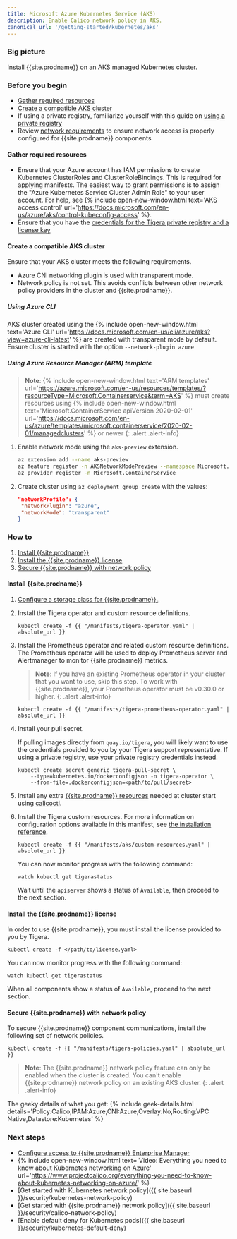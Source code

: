 ```yaml
---
title: Microsoft Azure Kubernetes Service (AKS)
description: Enable Calico network policy in AKS.
canonical_url: '/getting-started/kubernetes/aks'
---
```


### Big picture

Install {{site.prodname}} on an AKS managed Kubernetes cluster.

### Before you begin

- [Gather required resources](#gather-required-resources)
- [Create a compatible AKS cluster](#create-a-compatible-aks-cluster)
- If using a private registry, familiarize yourself with this guide on [using a private registry]({{site.baseurl}}/getting-started/private-registry)
- Review [network requirements]({{site.baseurl}}/getting-started/kubernetes/requirements#network-requirements) to ensure network access is properly configured for {{site.prodname}} components

#### Gather required resources

- Ensure that your Azure account has IAM permissions to create Kubernetes ClusterRoles and ClusterRoleBindings.
This is required for applying manifests. The easiest way to grant permissions is to assign the "Azure Kubernetes Service Cluster Admin Role" to your user account. For help, see {% include open-new-window.html text='AKS access control' url='https://docs.microsoft.com/en-us/azure/aks/control-kubeconfig-access' %}.
- Ensure that you have the [credentials for the Tigera private registry and a license key]({{site.baseurl}}/getting-started/calico-enterprise)

#### Create a compatible AKS cluster

Ensure that your AKS cluster meets the following requirements.

  - Azure CNI networking plugin is used with transparent mode.
  - Network policy is not set.
    This avoids conflicts between other network policy providers in the cluster and {{site.prodname}}.

##### Using Azure CLI

AKS cluster created using the {% include open-new-window.html text='Azure CLI' url='https://docs.microsoft.com/en-us/cli/azure/aks?view=azure-cli-latest' %} are created with transparent mode by default. Ensure cluster is started with the option `--network-plugin azure`

##### Using Azure Resource Manager (ARM) template

> **Note**: {% include open-new-window.html text='ARM templates' url='https://azure.microsoft.com/en-us/resources/templates/?resourceType=Microsoft.Containerservice&term=AKS' %} must create resources using {% include open-new-window.html text='Microsoft.ContainerService apiVersion 2020-02-01' url='https://docs.microsoft.com/en-us/azure/templates/microsoft.containerservice/2020-02-01/managedclusters' %} or newer
{: .alert .alert-info}

1. Enable network mode using the `aks-preview` extension.

   ```sh
   az extension add --name aks-preview
   az feature register -n AKSNetworkModePreview --namespace Microsoft.ContainerService
   az provider register -n Microsoft.ContainerService
   ```

2. Create cluster using `az deployment group create` with the values:

   ```json
   "networkProfile": {
    "networkPlugin": "azure",
    "networkMode": "transparent"
   }
   ```

### How to

1. [Install {{site.prodname}}](#install-calico-enterprise)
1. [Install the {{site.prodname}} license](#install-the-calico-enterprise-license)
1. [Secure {{site.prodname}} with network policy](#secure-calico-enterprise-with-network-policy)

#### Install {{site.prodname}}

1. [Configure a storage class for {{site.prodname}}.]({{site.baseurl}}/getting-started/create-storage).

1. Install the Tigera operator and custom resource definitions.

   ```
   kubectl create -f {{ "/manifests/tigera-operator.yaml" | absolute_url }}
   ```

1. Install the Prometheus operator and related custom resource definitions. The Prometheus operator will be used to deploy Prometheus server and Alertmanager to monitor {{site.prodname}} metrics.

   > **Note**: If you have an existing Prometheus operator in your cluster that you want to use, skip this step. To work with {{site.prodname}}, your Prometheus operator must be v0.30.0 or higher.
   {: .alert .alert-info}

   ```
   kubectl create -f {{ "/manifests/tigera-prometheus-operator.yaml" | absolute_url }}
   ```

1. Install your pull secret.

   If pulling images directly from `quay.io/tigera`, you will likely want to use the credentials provided to you by your Tigera support representative. If using a private registry, use your private registry credentials instead.

   ```
   kubectl create secret generic tigera-pull-secret \
       --type=kubernetes.io/dockerconfigjson -n tigera-operator \
       --from-file=.dockerconfigjson=<path/to/pull/secret>
   ```

1. Install any extra [{{site.prodname}} resources]({{site.baseurl}}/reference/resources) needed at cluster start using [calicoctl]({{site.baseurl}}/reference/calicoctl/overview).

1. Install the Tigera custom resources. For more information on configuration options available in this manifest, see [the installation reference]({{site.baseurl}}/reference/installation/api).

   ```
   kubectl create -f {{ "/manifests/aks/custom-resources.yaml" | absolute_url }}
   ```

   You can now monitor progress with the following command:

   ```
   watch kubectl get tigerastatus
   ```

   Wait until the `apiserver` shows a status of `Available`, then proceed to the next section.

#### Install the {{site.prodname}} license

In order to use {{site.prodname}}, you must install the license provided to you by Tigera.

```
kubectl create -f </path/to/license.yaml>
```

You can now monitor progress with the following command:

```
watch kubectl get tigerastatus
```

When all components show a status of `Available`, proceed to the next section.


#### Secure {{site.prodname}} with network policy

To secure {{site.prodname}} component communications, install the following set of network policies.

```
kubectl create -f {{ "/manifests/tigera-policies.yaml" | absolute_url }}
```

> **Note**: The {{site.prodname}} network policy feature can only be enabled when the cluster is created. You can't enable {{site.prodname}} network policy on an existing AKS cluster.
{: .alert .alert-info}

The geeky details of what you get:
{% include geek-details.html details='Policy:Calico,IPAM:Azure,CNI:Azure,Overlay:No,Routing:VPC Native,Datastore:Kubernetes' %}

### Next steps

- [Configure access to {{site.prodname}} Enterprise Manager]({{site.baseurl}}/getting-started/cnx/access-the-manager)
- {% include open-new-window.html text='Video: Everything you need to know about Kubernetes networking on Azure' url='https://www.projectcalico.org/everything-you-need-to-know-about-kubernetes-networking-on-azure/' %}
- [Get started with Kubernetes network policy]({{ site.baseurl }}/security/kubernetes-network-policy)
- [Get started with {{site.prodname}} network policy]({{ site.baseurl }}/security/calico-network-policy)
- [Enable default deny for Kubernetes pods]({{ site.baseurl }}/security/kubernetes-default-deny)

